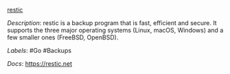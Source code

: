[restic](https://github.com/restic/restic)

*Description*: restic is a backup program that is fast, efficient and secure. It supports the three major operating systems (Linux, macOS, Windows) and a few smaller ones (FreeBSD, OpenBSD).

*Labels*: #Go #Backups

*Docs*: https://restic.net
